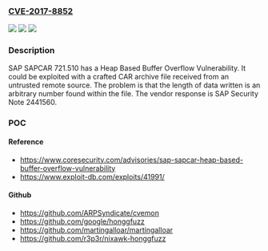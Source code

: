 ### [CVE-2017-8852](https://cve.mitre.org/cgi-bin/cvename.cgi?name=CVE-2017-8852)
![](https://img.shields.io/static/v1?label=Product&message=n%2Fa&color=blue)
![](https://img.shields.io/static/v1?label=Version&message=n%2Fa&color=blue)
![](https://img.shields.io/static/v1?label=Vulnerability&message=n%2Fa&color=brighgreen)

### Description

SAP SAPCAR 721.510 has a Heap Based Buffer Overflow Vulnerability. It could be exploited with a crafted CAR archive file received from an untrusted remote source. The problem is that the length of data written is an arbitrary number found within the file. The vendor response is SAP Security Note 2441560.

### POC

#### Reference
- https://www.coresecurity.com/advisories/sap-sapcar-heap-based-buffer-overflow-vulnerability
- https://www.exploit-db.com/exploits/41991/

#### Github
- https://github.com/ARPSyndicate/cvemon
- https://github.com/google/honggfuzz
- https://github.com/martingalloar/martingalloar
- https://github.com/r3p3r/nixawk-honggfuzz

